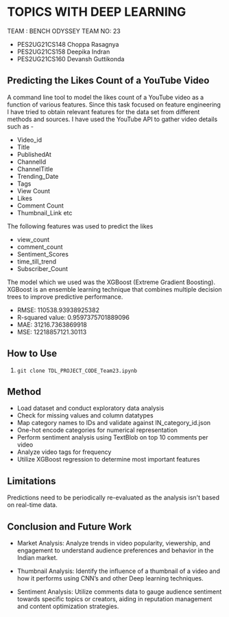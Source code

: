 # TOPICS WITH DEEP LEARNING

   TEAM : BENCH ODYSSEY
   TEAM NO: 23
   
- PES2UG21CS148 Choppa Rasagnya
- PES2UG21CS158 Deepika Indran
- PES2UG21CS160 Devansh Guttikonda

## Predicting the Likes Count of a YouTube Video

A command line tool to model the likes count of a YouTube video as a function of various
features. Since this task focused on feature engineering I have tried to obtain relevant features for the data set from different
methods and sources. I have used the YouTube API to gather video details such as -
- Video_id
- Title
- PublishedAt
- ChannelId
- ChannelTitle
- Trending_Date
- Tags
- View Count
- Likes
- Comment Count
- Thumbnail_Link etc

The following features was used to predict the likes
- view_count
- comment_count
- Sentiment_Scores
- time_till_trend
- Subscriber_Count

The model which we used was the XGBoost (Extreme Gradient Boosting). XGBoost is an ensemble learning technique that combines multiple decision trees to improve predictive performance.

- RMSE: 110538.93938925382
- R-squared value: 0.9597375701889096
- MAE: 31216.7363869918
- MSE: 12218857121.30113

## How to Use

1) <code>git clone TDL_PROJECT_CODE_Team23.ipynb</code>

## Method
- Load dataset and conduct exploratory data analysis
- Check for missing values and column datatypes
- Map category names to IDs and validate against IN_category_id.json
- One-hot encode categories for numerical representation
- Perform sentiment analysis using TextBlob on top 10 comments per video
- Analyze video tags for frequency
- Utilize XGBoost regression to determine most important features

## Limitations

Predictions need to be periodically re-evaluated as the analysis isn't based on real-time data.

## Conclusion and Future Work
- Market Analysis:
Analyze trends in video popularity, viewership, and engagement to understand audience preferences and behavior in the Indian market.

- Thumbnail Analysis:
Identify the influence of a thumbnail of a video and how it performs using CNN’s and other Deep learning techniques. 

- Sentiment Analysis: 
Utilize comments data to gauge audience sentiment towards specific topics or creators, aiding in reputation management and content optimization strategies.

